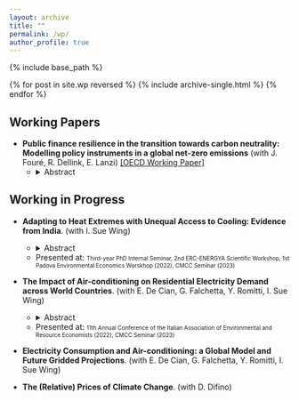 ```yaml
---
layout: archive
title: ""
permalink: /wp/
author_profile: true
---
```


{% include base_path %}

{% for post in site.wp reversed %}
  {% include archive-single.html %}
{% endfor %}

## Working Papers

- **Public finance resilience in the transition towards carbon neutrality: Modelling policy instruments in a global net-zero emissions** (with J. Fouré, R. Dellink, E. Lanzi) [\[OECD Working Paper\]](https://www.oecd-ilibrary.org/environment/public-finance-resilience-in-the-transition-towards-carbon-neutrality_7f3275e0-en)
  - <details>
      <summary>Abstract</summary><p align="justify"> This paper presents a detailed economic modelling analysis of public finance in the transition towards carbon neutrality. It outlines results from a Net-Zero Emission Ambition scenario, which reflects the ambition to achieve net-zero carbon dioxide emissions globally by mid-century, using a broad and regionspecific policy package that combines various policy instruments: carbon pricing, removal of fossil fuel support, regulations in the power sector, and other policies that stimulate investments by firms and households to reduce and decarbonise energy use. The analysis relies on the OECD global computable general equilibrium ENV-Linkages model. Results show that transitioning towards carbon neutrality is feasible when considering economic and fiscal consequences. The scenario achieves carbon neutrality while maintaining continued economic growth, despite a limited negative impact on global GDP and on public revenues. The fiscal effects reflect a tradeoff between instruments that increase public revenues (carbon pricing) or reduce public expenditures (fossil fuel subsidies removal), on the one hand, and more costly instruments (subsidies) and indirect effects (tax base erosion and changes in fiscal and economic structure) on the other hand. </p></details> 
      
## Working in Progress

- **Adapting to Heat Extremes with Unequal Access to Cooling: Evidence from India**. (with I. Sue Wing) 
   - <details> 
      <summary>Abstract</summary><p align="justify"> As temperatures and income increase, household will rely more on air-conditioning to maintain thermal comfort in their dwellings. However, the access to cooling energy is highly unequal, and air-conditioning remain a luxury good in most developing countries. As heat stress harms human well-being, adequate policies are necessary to reduce cooling gaps, and protect the most vulnerable. This work focuses on India, one of the main emerging economies, where the need for space cooling technologies is prominent. First, we show the inequality in the access and use of cooling energy, and how this will develop in the future. We then provide evidence of the benefits of using air-conditioning to deal with thermal distress, and how these are distributed across Indian households. Finally, through a structural model we dispatch which policies might make air-conditioning and its usage more affordable for poorer Indian households. </p></details> 
   - Presented at: <font size = "1"> Third-year PhD Internal Seminar, 2nd ERC-ENERGYA Scientific Workshop, 1st Padova Environmental Economics Worskhop (2022), CMCC Seminar (2023) </font>

- **The Impact of Air-conditioning on Residential Electricity Demand across World Countries**. (with E. De Cian, G. Falchetta, Y. Romitti, I. Sue Wing)
  - <details> 
      <summary>Abstract</summary><p align="justify"> This paper provides the first global assessment of the energy implications of the intensive and extensive margin of adaptation through air-conditioning. Pooling household survey data from 25 countries, we employ a discrete-continuous choice econometric framework to simultaneously estimate the adoption and utilisation of air-conditioning. We show that, on average, air conditioning ownership increases households' electricity consumption by 38%, but the  effect is highly heterogeneous across income levels and across countries, revealing the importance of behaviors, practices, climate, and technologies. When contextualising the impact of space cooling with respect to other socio-economic, demographic, and climatic drivers, air-conditioning stands out as the leading determinant of electricity demand, when available. Finally, we combine our estimates with an array of last generation gridded, socio-economic and climate change scenarios to project cooling electricity demand around 2050 and unpack the contribution of individual drivers. The interplay between growing air-conditioning adoption, climate change, disposable income, and social drivers will induce global households' electricity consumption to soar. These results have repercussions on households' expenditure and welfare, environmental pollution and greenhouse gas emissions, and point at unforeseen challenges that need to be seriously addressed by policy. </p></details>
   - Presented at: <font size = "1"> 11th Annual Conference of the Italian Association of Environmental and Resource Economists (2022), CMCC Seminar (2023) </font>

- **Electricity Consumption and Air-conditioning: a Global Model and Future Gridded Projections**. (with E. De Cian, G. Falchetta, Y. Romitti, I. Sue Wing)

- **The (Relative) Prices of Climate Change**. (with D. Difino)
